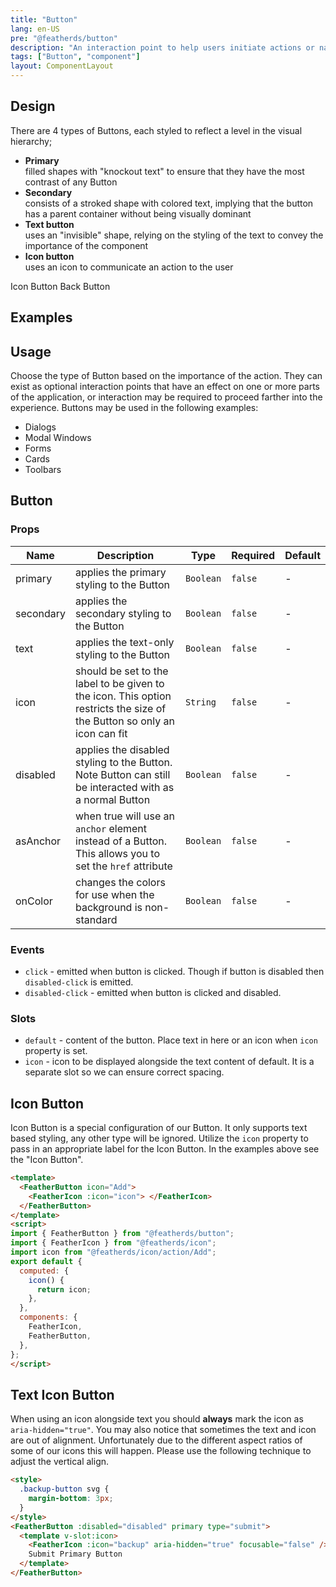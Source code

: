 ```yaml
---
title: "Button"
lang: en-US
pre: "@featherds/button"
description: "An interaction point to help users initiate actions or navigate through your application."
tags: ["Button", "component"]
layout: ComponentLayout
---
```


## Design

There are 4 types of Buttons, each styled to reflect a level in the visual hierarchy;

* **Primary**<br />
  filled shapes with "knockout text" to ensure that they have the most contrast of any Button
* **Secondary**<br />
  consists of a stroked shape with colored text, implying that the button has a parent container without being visually dominant
* **Text button**<br />
  uses an "invisible" shape, relying on the styling of the text to convey the importance of the component
* **Icon button**<br />
  uses an icon to communicate an action to the user


<OverlineLinks title="Related Components">
<OverlineLink href="#icon-button">Icon Button</OverlineLink>
<OverlineLink :href="$withBase('/Components/BackButton/')">Back Button</OverlineLink>
</OverlineLinks>

## Examples

<Button-Examples />

## Usage

Choose the type of Button based on the importance of the action. They can exist as optional interaction points that have an effect on one or more parts of the application, or interaction may be required to proceed farther into the experience. Buttons may be used in the following examples:

* Dialogs
* Modal Windows
* Forms
* Cards
* Toolbars

## Button

### Props

| Name      | Description                                                                                                              | Type      | Required | Default |
| --------- | ------------------------------------------------------------------------------------------------------------------------ | --------- | -------- | ------- |
| primary   | applies the primary styling to the Button                                                                                | `Boolean` | `false`  | -       |
| secondary | applies the secondary styling to the Button                                                                              | `Boolean` | `false`  | -       |
| text      | applies the text-only styling to the Button                                                                              | `Boolean` | `false`  | -       |
| icon      | should be set to the label to be given to the icon. This option restricts the size of the Button so only an icon can fit | `String`  | `false`  | -       |
| disabled  | applies the disabled styling to the Button. Note Button can still be interacted with as a normal Button                  | `Boolean` | `false`  | -       |
| asAnchor  | when true will use an `anchor` element instead of a Button. This allows you to set the `href` attribute                  | `Boolean` | `false`  | -       |
| onColor   | changes the colors for use when the background is non-standard                                                           | `Boolean` | `false`  | -       |

### Events

- `click` - emitted when button is clicked. Though if button is disabled then `disabled-click` is emitted.
- `disabled-click` - emitted when button is clicked and disabled.

### Slots

- `default` - content of the button. Place text in here or an icon when `icon` property is set.
- `icon` - icon to be displayed alongside the text content of default. It is a separate slot so we can ensure correct spacing.

## Icon Button
Icon Button is a special configuration of our Button. It only supports text based styling, any other type will be ignored. Utilize the `icon` property to pass in an appropriate label for the Icon Button. In the examples above see the "Icon Button".

```html
<template>
  <FeatherButton icon="Add">
    <FeatherIcon :icon="icon"> </FeatherIcon>
  </FeatherButton>
</template>
<script>
import { FeatherButton } from "@featherds/button";
import { FeatherIcon } from "@featherds/icon";
import icon from "@featherds/icon/action/Add";
export default {
  computed: {
    icon() {
      return icon;
    },
  },
  components: {
    FeatherIcon,
    FeatherButton,
  },
};
</script>

```

## Text Icon Button

When using an icon alongside text you should **always** mark the icon as `aria-hidden="true"`. You may also notice that sometimes the text and icon are out of alignment. Unfortunately due to the different aspect ratios of some of our icons this will happen. Please use the following technique to adjust the vertical align.

```html
<style>
  .backup-button svg {
    margin-bottom: 3px;
  }
</style>
<FeatherButton :disabled="disabled" primary type="submit">
  <template v-slot:icon>
    <FeatherIcon :icon="backup" aria-hidden="true" focusable="false" />
    Submit Primary Button
  </template>
</FeatherButton>
```
